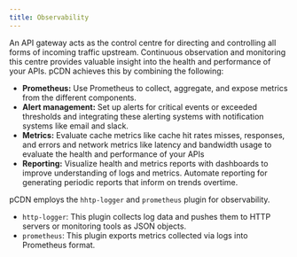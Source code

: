```yaml
---
title: Observability
---
```


An API gateway acts as the control centre for directing and controlling all forms of incoming traffic upstream. Continuous observation and monitoring this centre provides valuable insight into the health and performance of your APIs. pCDN achieves this by combining the following:

- **Prometheus:** Use Prometheus to collect, aggregate, and expose metrics from the different components.
- **Alert management:** Set up alerts for critical events or exceeded thresholds and integrating these alerting systems with notification systems like email and slack.
- **Metrics:** Evaluate cache metrics like cache hit rates misses, responses, and errors and network metrics like latency and bandwidth usage to evaluate the health and performance of your APIs
- **Reporting:** Visualize health and metrics reports with dashboards to improve understanding of logs and metrics.  Automate reporting for generating periodic reports that inform on trends overtime.

pCDN employs the `hhtp-logger` and `prometheus` plugin for observability. 

- `http-logger`: This plugin collects log data and pushes them to HTTP servers or monitoring tools as JSON objects.
- `prometheus`: This plugin exports metrics collected via logs into Prometheus format. 